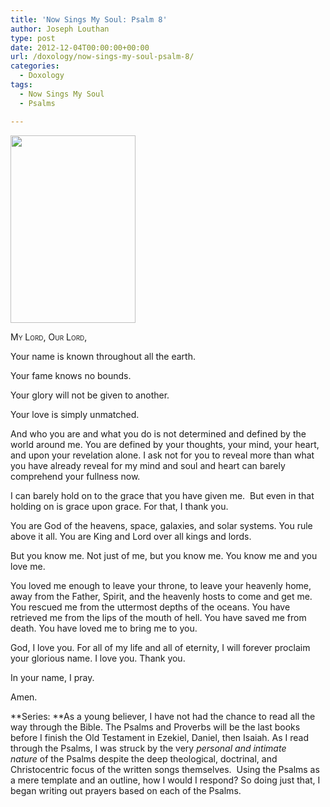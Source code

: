 ```yaml
---
title: 'Now Sings My Soul: Psalm 8'
author: Joseph Louthan
type: post
date: 2012-12-04T00:00:00+00:00
url: /doxology/now-sings-my-soul-psalm-8/
categories:
  - Doxology
tags:
  - Now Sings My Soul
  - Psalms

---
```

[<img class="alignright size-medium wp-image-1519" title="tumblr_mcoj0mzM4E1rk37cno1_500" alt="" src="https://i1.wp.com/theologic.us/wp-content/uploads/2012/12/tumblr_mcoj0mzM4E1rk37cno1_500.jpg?resize=200%2C300" width="200" height="300" srcset="https://i1.wp.com/theologic.us/wp-content/uploads/2012/12/tumblr_mcoj0mzM4E1rk37cno1_500.jpg?resize=200%2C300 200w, https://i1.wp.com/theologic.us/wp-content/uploads/2012/12/tumblr_mcoj0mzM4E1rk37cno1_500.jpg?w=500 500w" sizes="(max-width: 200px) 100vw, 200px" data-recalc-dims="1" />][1]

<div style="font-variant: small-caps;">
  My Lord, Our Lord,
</div>

Your name is known throughout all the earth.

Your fame knows no bounds.

Your glory will not be given to another.

Your love is simply unmatched.

And who you are and what you do is not determined and defined by the world around me. You are defined by your thoughts, your mind, your heart, and upon your revelation alone. I ask not for you to reveal more than what you have already reveal for my mind and soul and heart can barely comprehend your fullness now.

I can barely hold on to the grace that you have given me.  But even in that holding on is grace upon grace. For that, I thank you.

You are God of the heavens, space, galaxies, and solar systems. You rule above it all. You are King and Lord over all kings and lords.

But you know me. Not just of me, but you know me. You know me and you love me.

You loved me enough to leave your throne, to leave your heavenly home, away from the Father, Spirit, and the heavenly hosts to come and get me. You rescued me from the uttermost depths of the oceans. You have retrieved me from the lips of the mouth of hell. You have saved me from death. You have loved me to bring me to you.

God, I love you. For all of my life and all of eternity, I will forever proclaim your glorious name. I love you. Thank you.

In your name, I pray.

Amen.

**Series: **As a young believer, I have not had the chance to read all the way through the Bible. The Psalms and Proverbs will be the last books before I finish the Old Testament in Ezekiel, Daniel, then Isaiah. As I read through the Psalms, I was struck by the very _personal and intimate nature_ of the Psalms despite the deep theological, doctrinal, and Christocentric focus of the written songs themselves.  Using the Psalms as a mere template and an outline, how I would I respond? So doing just that, I began writing out prayers based on each of the Psalms.

 [1]: https://i1.wp.com/theologic.us/wp-content/uploads/2012/12/tumblr_mcoj0mzM4E1rk37cno1_500.jpg